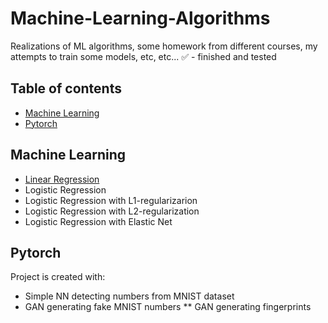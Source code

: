 # Machine-Learning-Algorithms
Realizations of ML algorithms, some homework from different courses, my attempts to train some models, etc, etc...
:white_check_mark: - finished and tested


## Table of contents
* [Machine Learning](#machine-learning)
* [Pytorch](#pytorch)

## Machine Learning
* [Linear Regression](https://github.com/xtbtds/Machine-Learning-Algorithms)  
* Logistic Regression
* Logistic Regression with L1-regularizarion
* Logistic Regression with L2-regularization
* Logistic Regression with Elastic Net

## Pytorch
Project is created with:
* Simple NN detecting numbers from MNIST dataset
* GAN generating fake MNIST numbers
** GAN generating fingerprints
